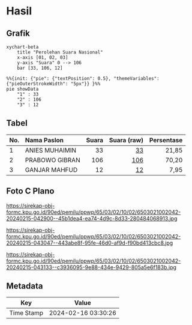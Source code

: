 # Hasil

## Grafik

```mermaid
xychart-beta
    title "Perolehan Suara Nasional"
    x-axis [01, 02, 03]
    y-axis "Suara" 0 --> 106
    bar [33, 106, 12]
```

```mermaid
%%{init: {"pie": {"textPosition": 0.5}, "themeVariables": {"pieOuterStrokeWidth": "5px"}} }%%
pie showData
    "1" : 33
    "2" : 106
    "3" : 12
```

## Tabel

| No. | Nama Paslon    | Suara | Suara (raw) | Persentase |
|:--- |:-------------- | -----:| -----------:| ----------:|
| 1   | ANIES MUHAIMIN | 33    | [33][p-1]   | 21,85      |
| 2   | PRABOWO GIBRAN | 106   | [106][p-2]  | 70,20      |
| 3   | GANJAR MAHFUD  | 12    | [12][p-3]   | 7,95       |


[p-1]: https://github.com/gigit-pemilu/pemilu-2024/blob/main/pilpres/hitung-suara/sub/65-kalimantan-utara/sub/03-nunukan/sub/02-nunukan/sub/1002-nunukan-barat/sub/042-tps/sub/paslon-1.txt
[p-2]: https://github.com/gigit-pemilu/pemilu-2024/blob/main/pilpres/hitung-suara/sub/65-kalimantan-utara/sub/03-nunukan/sub/02-nunukan/sub/1002-nunukan-barat/sub/042-tps/sub/paslon-2.txt
[p-3]: https://github.com/gigit-pemilu/pemilu-2024/blob/main/pilpres/hitung-suara/sub/65-kalimantan-utara/sub/03-nunukan/sub/02-nunukan/sub/1002-nunukan-barat/sub/042-tps/sub/paslon-3.txt

## Foto C Plano

https://sirekap-obj-formc.kpu.go.id/90ed/pemilu/ppwp/65/03/02/10/02/6503021002042-20240215-042900--45b1dea4-ea74-4d9c-8d33-280484068913.jpg

https://sirekap-obj-formc.kpu.go.id/90ed/pemilu/ppwp/65/03/02/10/02/6503021002042-20240215-043047--443abe8f-95fe-46d0-af9d-f90bd413cbc8.jpg

https://sirekap-obj-formc.kpu.go.id/90ed/pemilu/ppwp/65/03/02/10/02/6503021002042-20240215-043133--c3936095-9e88-434e-9429-805a5e6f183b.jpg


## Metadata

| Key        | Value               |
| ---------- | ------------------- |
| Time Stamp | 2024-02-16 03:30:26 |



